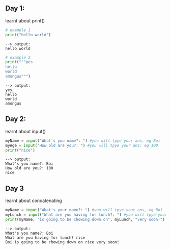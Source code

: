 ## Day 1: 

learnt about print()

```python
# example 1
print("hello world")
```
```
--> output: 
hello world
```

 ``` python
# example 2
print("""yes
hello
world
amongus""")
``` 
```
--> output: 
yes
hello
world
amongus
```

## Day 2:

learnt about input()
 
```python
myName = input("What's you name?: ") #you will tpye your ans, eg Boi
myAge = input("How old are you?: ") #you will tpye your ans: eg 100
print("nice")
```

```
--> output: 
What's you name?: Boi
How old are you?: 100
nice
```
## Day 3

learnt about concatenating

```python
myName = input("What's your name?: ") #you will tpye your ans, eg Boi
myLunch = input("What are you having for lunch?: ") #you will tpye your ans, eg rice
print(myName, "is going to be chowing down on", myLunch, "very soon!")
```

```
--> output:
What's you name?: Boi
What are you having for lunch? rice
Boi is going to be chowing down on rice very soon!




